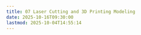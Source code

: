 ```yaml
---
title: 07 Laser Cutting and 3D Printing Modeling
date: 2025-10-16T09:30:00
lastmod: 2025-10-04T14:55:14
---
```

